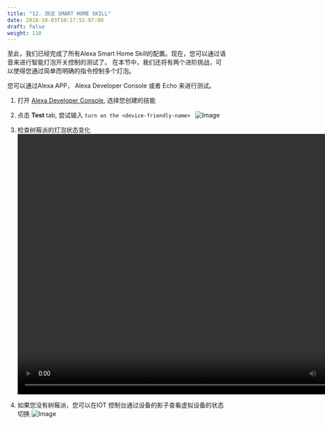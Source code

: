 ```yaml
---
title: "12. 测试 SMART HOME SKILL"
date: 2018-10-03T10:17:52-07:00
draft: false
weight: 110
---
```

至此，我们已经完成了所有Alexa Smart Home Skill的配置。现在，您可以通过语音来进行智能灯泡开关控制的测试了。 在本节中，我们还将有两个进阶挑战，可以使得您通过简单而明确的指令控制多个灯泡。

您可以通过Alexa APP， Alexa Developer Console 或者 Echo 来进行测试。

1.	打开 [Alexa Developer Console](https://developer.amazon.com/alexa/console/ask), 选择您创建的技能

2.	点击 **Test** tab, 尝试输入 `turn on the <device-friendly-name> ` 
  ![Image](/images/png/030.png)

3.	检查树莓派的灯泡状态变化
<video src="/images/png/test_pi.mp4" width="800px" height="600px" controls="controls"></video>

4. 如果您没有树莓派，您可以在IOT 控制台通过设备的影子查看虚拟设备的状态切换
  ![Image](/images/png/400.png)

